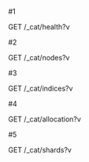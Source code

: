 #1

GET /_cat/health?v

#2

GET /_cat/nodes?v

#3

GET /_cat/indices?v

#4

GET /_cat/allocation?v

#5

GET /_cat/shards?v